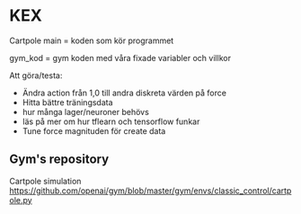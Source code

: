 # KEX
Cartpole main  = koden som kör programmet 

gym_kod = gym koden med våra fixade variabler och villkor

Att göra/testa: 
 - Ändra action från 1,0 till andra diskreta värden på force
 - Hitta bättre träningsdata
 - hur många lager/neuroner behövs
 - läs på mer om hur tflearn och tensorflow funkar
 - Tune force magnituden för create data


## Gym's repository
Cartpole simulation
https://github.com/openai/gym/blob/master/gym/envs/classic_control/cartpole.py
